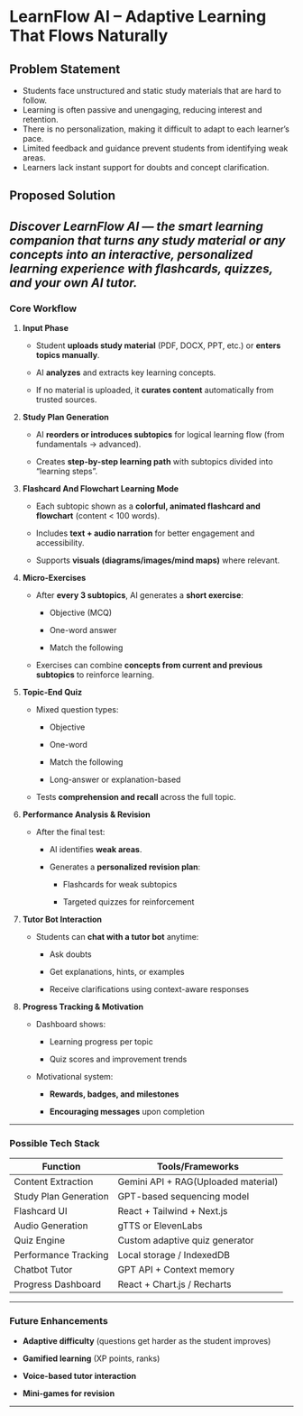 # **LearnFlow AI – Adaptive Learning That Flows Naturally**<br>

## Problem Statement

* Students face unstructured and static study materials that are hard to follow.
* Learning is often passive and unengaging, reducing interest and retention.
* There is no personalization, making it difficult to adapt to each learner’s pace.
* Limited feedback and guidance prevent students from identifying weak areas.
* Learners lack instant support for doubts and concept clarification.

## Proposed Solution

<i> Discover LearnFlow AI — the smart learning companion that turns any study material or any concepts into an interactive, personalized learning experience with flashcards, quizzes, and your own AI tutor. </i>
------------------------------------------------------------
### **Core Workflow**

1. **Input Phase**
    
    * Student **uploads study material** (PDF, DOCX, PPT, etc.) or **enters topics manually**.
        
    * AI **analyzes** and extracts key learning concepts.
        
    * If no material is uploaded, it **curates content** automatically from trusted sources.
        
2. **Study Plan Generation**
    
    * AI **reorders or introduces subtopics** for logical learning flow (from fundamentals → advanced).
        
    * Creates **step-by-step learning path** with subtopics divided into “learning steps”.
        
3. **Flashcard And Flowchart Learning Mode**
    
    * Each subtopic shown as a **colorful, animated flashcard and flowchart** (content < 100 words).
        
    * Includes **text + audio narration** for better engagement and accessibility.
        
    * Supports **visuals (diagrams/images/mind maps)** where relevant.
        
4. **Micro-Exercises**
    
    * After **every 3 subtopics**, AI generates a **short exercise**:
        
        * Objective (MCQ)
            
        * One-word answer
            
        * Match the following
            
    * Exercises can combine **concepts from current and previous subtopics** to reinforce learning.
        
5. **Topic-End Quiz**
    
    * Mixed question types:
        
        * Objective
            
        * One-word
            
        * Match the following
            
        * Long-answer or explanation-based
            
    * Tests **comprehension and recall** across the full topic.
        
6. **Performance Analysis & Revision**
    
    * After the final test:
        
        * AI identifies **weak areas**.
            
        * Generates a **personalized revision plan**:
            
            * Flashcards for weak subtopics
                
            * Targeted quizzes for reinforcement
                
7. **Tutor Bot Interaction**
    
    * Students can **chat with a tutor bot** anytime:
        
        * Ask doubts
            
        * Get explanations, hints, or examples
            
        * Receive clarifications using context-aware responses
            
8. **Progress Tracking & Motivation**
    
    * Dashboard shows:
        
        * Learning progress per topic
            
        * Quiz scores and improvement trends
            
    * Motivational system:
        
        * **Rewards, badges, and milestones**
            
        * **Encouraging messages** upon completion
            

* * *

###  **Possible Tech Stack**

| Function | Tools/Frameworks |
| --- | --- |
| Content Extraction | Gemini API + RAG(Uploaded material) |
| Study Plan Generation | GPT-based sequencing model |
| Flashcard UI | React + Tailwind + Next.js |
| Audio Generation | gTTS or ElevenLabs |
| Quiz Engine | Custom adaptive quiz generator |
| Performance Tracking | Local storage / IndexedDB |
| Chatbot Tutor | GPT API + Context memory |
| Progress Dashboard | React + Chart.js / Recharts |

* * *

###  Future Enhancements

*  **Adaptive difficulty** (questions get harder as the student improves)
    
*  **Gamified learning** (XP points, ranks)
    
*  **Voice-based tutor interaction**
    
*  **Mini-games for revision**
    

* * *
